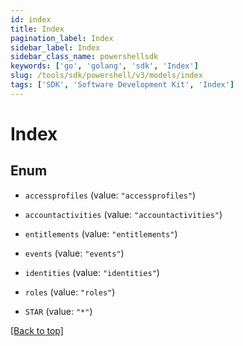 ```yaml
---
id: index
title: Index
pagination_label: Index
sidebar_label: Index
sidebar_class_name: powershellsdk
keywords: ['go', 'golang', 'sdk', 'Index'] 
slug: /tools/sdk/powershell/v3/models/index
tags: ['SDK', 'Software Development Kit', 'Index']
---
```



# Index

## Enum


* `accessprofiles` (value: `"accessprofiles"`)

* `accountactivities` (value: `"accountactivities"`)

* `entitlements` (value: `"entitlements"`)

* `events` (value: `"events"`)

* `identities` (value: `"identities"`)

* `roles` (value: `"roles"`)

* `STAR` (value: `"*"`)


[[Back to top]](#) 

